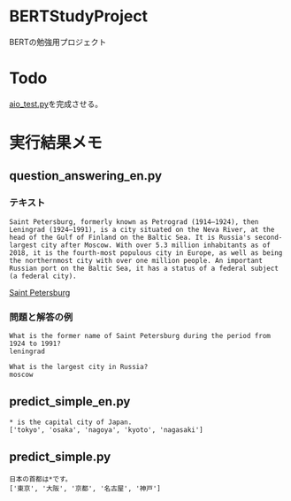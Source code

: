 # BERTStudyProject

BERTの勉強用プロジェクト

# Todo

[aio_test.py](./aio_test.py)を完成させる。

# 実行結果メモ

## question_answering_en.py

### テキスト

```
Saint Petersburg, formerly known as Petrograd (1914–1924), then Leningrad (1924–1991), is a city situated on the Neva River, at the head of the Gulf of Finland on the Baltic Sea. It is Russia's second-largest city after Moscow. With over 5.3 million inhabitants as of 2018, it is the fourth-most populous city in Europe, as well as being the northernmost city with over one million people. An important Russian port on the Baltic Sea, it has a status of a federal subject (a federal city).
```

[Saint Petersburg](https://en.wikipedia.org/w/index.php?title=Saint_Petersburg&oldid=955987618)

### 問題と解答の例

```
What is the former name of Saint Petersburg during the period from 1924 to 1991?
leningrad 
```

```
What is the largest city in Russia?
moscow 
```

## predict_simple_en.py

```
* is the capital city of Japan.
['tokyo', 'osaka', 'nagoya', 'kyoto', 'nagasaki']
```

## predict_simple.py

```
日本の首都は*です。
['東京', '大阪', '京都', '名古屋', '神戸']
```



